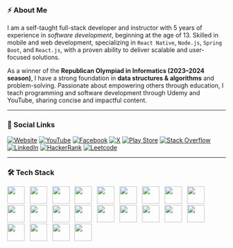 ### ⚡ About Me

I am a self-taught full-stack developer and instructor with 5 years of experience in *software development*, beginning at the age of 13. Skilled in mobile and web development, specializing in ```React Native```, ```Node.js```, ```Spring Boot```, and ```React.js```, with a proven ability to deliver scalable and user-focused solutions. 

As a winner of the **Republican Olympiad in Informatics (2023–2024 season)**, I have a strong foundation in **data structures & algorithms** and problem-solving. Passionate about empowering others through education, I teach programming and software development through Udemy and YouTube, sharing concise and impactful content.

---

### 🔗 Social Links

[![Website](https://img.shields.io/badge/Website-000000?style=for-the-badge&logo=google-chrome&logoColor=white)](https://huseynovvusal.com)
[![YouTube](https://img.shields.io/badge/YouTube-FF0000?style=for-the-badge&logo=youtube&logoColor=white)](https://youtube.com/@huseynovvusal)
[![Facebook](https://img.shields.io/badge/Facebook-1877F2?style=for-the-badge&logo=facebook&logoColor=white)](https://facebook.com/codervusal)
[![X](https://img.shields.io/badge/X-1DA1F2?style=for-the-badge&logo=twitter&logoColor=white)](https://twitter.com/codervusal)
[![Play Store](https://img.shields.io/badge/Google_Play-414141?style=for-the-badge&logo=google-play&logoColor=white)](https://play.google.com/store/apps/dev?id=6432003078046030778)
[![Stack Overflow](https://img.shields.io/badge/Stack_Overflow-FE7A16?style=for-the-badge&logo=stack-overflow&logoColor=white)](https://stackoverflow.com/users/26393741/vusal-huseynov)
[![LinkedIn](https://img.shields.io/badge/LinkedIn-0A66C2?style=for-the-badge&logo=linkedin&logoColor=white)](https://www.linkedin.com/in/huseynovvusal/)
[![HackerRank](https://img.shields.io/badge/HackerRank-2EC866?style=for-the-badge&logo=hackerrank&logoColor=white)](https://www.hackerrank.com/profile/huseynovvusal)
[![Leetcode](https://img.shields.io/badge/Leetcode-FFA116?style=for-the-badge&logo=leetcode&logoColor=white)](https://leetcode.com/u/huseynovvusal/)

---

### 🛠 Tech Stack

<p align="left">
  <img src="https://skills.syvixor.com/api/icons?i=python" width="40" height="40"/> &nbsp;
  <img src="https://skills.syvixor.com/api/icons?i=cpp" width="40" height="40"/> &nbsp;
  <img src="https://skills.syvixor.com/api/icons?i=typescript" width="40" height="40"/> &nbsp;
  <img src="https://skills.syvixor.com/api/icons?i=java" width="40" height="40"/> &nbsp;
  <img src="https://skills.syvixor.com/api/icons?i=react" width="40" height="40"/> &nbsp;
  <img src="https://skills.syvixor.com/api/icons?i=expo" width="40" height="40"/> &nbsp;
  <img src="https://skills.syvixor.com/api/icons?i=nodejs" width="40" height="40"/> &nbsp;
  <img src="https://skills.syvixor.com/api/icons?i=expressjs" width="40" height="40"/> &nbsp;
  <img src="https://skills.syvixor.com/api/icons?i=springboot" width="40" height="40"/> &nbsp;
  <img src="https://skills.syvixor.com/api/icons?i=mongodb" width="40" height="40"/> &nbsp;
  <img src="https://skills.syvixor.com/api/icons?i=firebase" width="40" height="40"/> &nbsp;
  <img src="https://skills.syvixor.com/api/icons?i=nestjs" width="40" height="40"/> &nbsp;
  <img src="https://skills.syvixor.com/api/icons?i=postgresql" width="40" height="40"/> &nbsp;
  <img src="https://skills.syvixor.com/api/icons?i=graphql" width="40" height="40"/> &nbsp;
  <img src="https://skills.syvixor.com/api/icons?i=docker" width="40" height="40"/> &nbsp;
  <img src="https://skills.syvixor.com/api/icons?i=rabbitmq" width="40" height="40"/> &nbsp;
  <img src="https://skills.syvixor.com/api/icons?i=elasticsearch" width="40" height="40"/> &nbsp;
  <img src="https://skills.syvixor.com/api/icons?i=grafana" width="40" height="40"/> &nbsp;
  <img src="https://skills.syvixor.com/api/icons?i=prometheus" width="40" height="40"/> &nbsp;
  <img src="https://skills.syvixor.com/api/icons?i=jest" width="40" height="40"/> &nbsp;
  <img src="https://skills.syvixor.com/api/icons?i=redis" width="40" height="40"/> &nbsp;
  <img src="https://skills.syvixor.com/api/icons?i=grpc" width="40" height="40"/> &nbsp;
</p>

